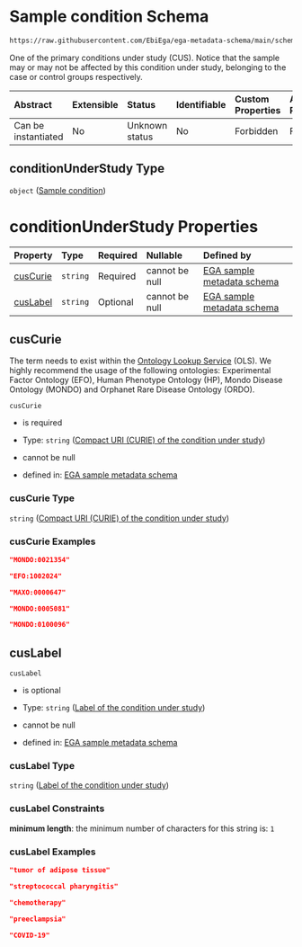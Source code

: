 # Sample condition Schema

```txt
https://raw.githubusercontent.com/EbiEga/ega-metadata-schema/main/schemas/EGA.sample.json#/properties/sampleStatus/items/properties/conditionUnderStudy
```

One of the primary conditions under study (CUS). Notice that the sample may or may not be affected by this condition under study, belonging to the case or control groups respectively.

| Abstract            | Extensible | Status         | Identifiable | Custom Properties | Additional Properties | Access Restrictions | Defined In                                                                   |
| :------------------ | :--------- | :------------- | :----------- | :---------------- | :-------------------- | :------------------ | :--------------------------------------------------------------------------- |
| Can be instantiated | No         | Unknown status | No           | Forbidden         | Forbidden             | none                | [EGA.sample.json\*](../../../schemas/EGA.sample.json "open original schema") |

## conditionUnderStudy Type

`object` ([Sample condition](ega-18-properties-array-of-sample-statuses-sample-status-item-properties-sample-condition.md))

# conditionUnderStudy Properties

| Property              | Type     | Required | Nullable       | Defined by                                                                                                                                                                                                                                                                                                                                                         |
| :-------------------- | :------- | :------- | :------------- | :----------------------------------------------------------------------------------------------------------------------------------------------------------------------------------------------------------------------------------------------------------------------------------------------------------------------------------------------------------------- |
| [cusCurie](#cuscurie) | `string` | Required | cannot be null | [EGA sample metadata schema](ega-18-properties-array-of-sample-statuses-sample-status-item-properties-sample-condition-properties-compact-uri-curie-of-the-condition-under-study.md "https://raw.githubusercontent.com/EbiEga/ega-metadata-schema/main/schemas/EGA.sample.json#/properties/sampleStatus/items/properties/conditionUnderStudy/properties/cusCurie") |
| [cusLabel](#cuslabel) | `string` | Optional | cannot be null | [EGA sample metadata schema](ega-18-properties-array-of-sample-statuses-sample-status-item-properties-sample-condition-properties-label-of-the-condition-under-study.md "https://raw.githubusercontent.com/EbiEga/ega-metadata-schema/main/schemas/EGA.sample.json#/properties/sampleStatus/items/properties/conditionUnderStudy/properties/cusLabel")             |

## cusCurie

The term needs to exist within the [Ontology Lookup Service](https://www.ebi.ac.uk/ols/search?q=\&groupField=iri\&start=0\&ontology=hp\&ontology=efo\&ontology=ordo\&ontology=mondo) (OLS). We highly recommend the usage of the following ontologies: Experimental Factor Ontology (EFO), Human Phenotype Ontology (HP), Mondo Disease Ontology (MONDO) and Orphanet Rare Disease Ontology (ORDO).

`cusCurie`

*   is required

*   Type: `string` ([Compact URI (CURIE) of the condition under study](ega-18-properties-array-of-sample-statuses-sample-status-item-properties-sample-condition-properties-compact-uri-curie-of-the-condition-under-study.md))

*   cannot be null

*   defined in: [EGA sample metadata schema](ega-18-properties-array-of-sample-statuses-sample-status-item-properties-sample-condition-properties-compact-uri-curie-of-the-condition-under-study.md "https://raw.githubusercontent.com/EbiEga/ega-metadata-schema/main/schemas/EGA.sample.json#/properties/sampleStatus/items/properties/conditionUnderStudy/properties/cusCurie")

### cusCurie Type

`string` ([Compact URI (CURIE) of the condition under study](ega-18-properties-array-of-sample-statuses-sample-status-item-properties-sample-condition-properties-compact-uri-curie-of-the-condition-under-study.md))

### cusCurie Examples

```json
"MONDO:0021354"
```

```json
"EFO:1002024"
```

```json
"MAXO:0000647"
```

```json
"MONDO:0005081"
```

```json
"MONDO:0100096"
```

## cusLabel



`cusLabel`

*   is optional

*   Type: `string` ([Label of the condition under study](ega-18-properties-array-of-sample-statuses-sample-status-item-properties-sample-condition-properties-label-of-the-condition-under-study.md))

*   cannot be null

*   defined in: [EGA sample metadata schema](ega-18-properties-array-of-sample-statuses-sample-status-item-properties-sample-condition-properties-label-of-the-condition-under-study.md "https://raw.githubusercontent.com/EbiEga/ega-metadata-schema/main/schemas/EGA.sample.json#/properties/sampleStatus/items/properties/conditionUnderStudy/properties/cusLabel")

### cusLabel Type

`string` ([Label of the condition under study](ega-18-properties-array-of-sample-statuses-sample-status-item-properties-sample-condition-properties-label-of-the-condition-under-study.md))

### cusLabel Constraints

**minimum length**: the minimum number of characters for this string is: `1`

### cusLabel Examples

```json
"tumor of adipose tissue"
```

```json
"streptococcal pharyngitis"
```

```json
"chemotherapy"
```

```json
"preeclampsia"
```

```json
"COVID-19"
```
